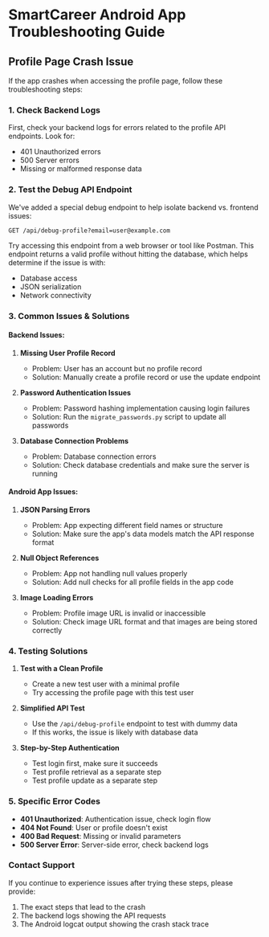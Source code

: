 # SmartCareer Android App Troubleshooting Guide

## Profile Page Crash Issue

If the app crashes when accessing the profile page, follow these troubleshooting steps:

### 1. Check Backend Logs

First, check your backend logs for errors related to the profile API endpoints. Look for:
- 401 Unauthorized errors
- 500 Server errors
- Missing or malformed response data

### 2. Test the Debug API Endpoint

We've added a special debug endpoint to help isolate backend vs. frontend issues:

```
GET /api/debug-profile?email=user@example.com
```

Try accessing this endpoint from a web browser or tool like Postman. This endpoint returns a valid profile without hitting the database, which helps determine if the issue is with:
- Database access
- JSON serialization
- Network connectivity

### 3. Common Issues & Solutions

#### Backend Issues:

1. **Missing User Profile Record**
   - Problem: User has an account but no profile record
   - Solution: Manually create a profile record or use the update endpoint

2. **Password Authentication Issues**
   - Problem: Password hashing implementation causing login failures
   - Solution: Run the `migrate_passwords.py` script to update all passwords

3. **Database Connection Problems**
   - Problem: Database connection errors
   - Solution: Check database credentials and make sure the server is running

#### Android App Issues:

1. **JSON Parsing Errors**
   - Problem: App expecting different field names or structure
   - Solution: Make sure the app's data models match the API response format

2. **Null Object References**
   - Problem: App not handling null values properly
   - Solution: Add null checks for all profile fields in the app code

3. **Image Loading Errors**
   - Problem: Profile image URL is invalid or inaccessible
   - Solution: Check image URL format and that images are being stored correctly

### 4. Testing Solutions

1. **Test with a Clean Profile**
   - Create a new test user with a minimal profile
   - Try accessing the profile page with this test user

2. **Simplified API Test**
   - Use the `/api/debug-profile` endpoint to test with dummy data
   - If this works, the issue is likely with database data

3. **Step-by-Step Authentication**
   - Test login first, make sure it succeeds
   - Test profile retrieval as a separate step
   - Test profile update as a separate step

### 5. Specific Error Codes

- **401 Unauthorized**: Authentication issue, check login flow
- **404 Not Found**: User or profile doesn't exist
- **400 Bad Request**: Missing or invalid parameters
- **500 Server Error**: Server-side error, check backend logs

### Contact Support

If you continue to experience issues after trying these steps, please provide:
1. The exact steps that lead to the crash
2. The backend logs showing the API requests
3. The Android logcat output showing the crash stack trace 